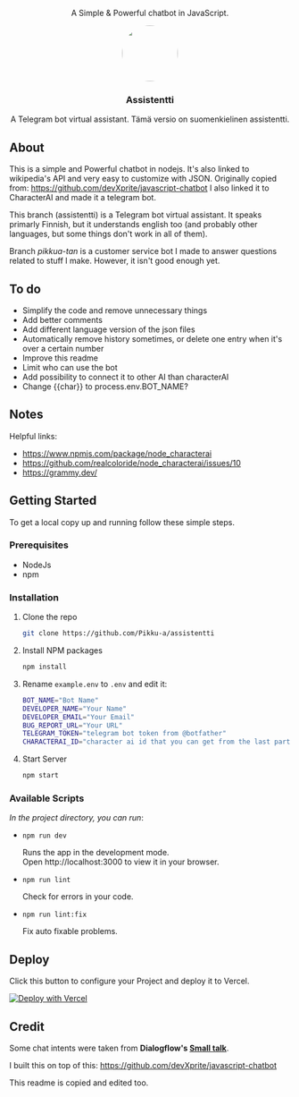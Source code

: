 <div id="top"></div>

<div align="center">
    <p>A Simple & Powerful chatbot in JavaScript.</p>
    <img src="public/src/images/profile-pic.avif" style="border-radius:50%;width:100px;height:auto;">
    <h3>Assistentti</h3>
	<p>A Telegram bot virtual assistant. Tämä versio on suomenkielinen assistentti.</p>
</div>


## About 

This is a simple and Powerful chatbot in nodejs. It's also linked to wikipedia's API and very easy to customize with JSON.
Originally copied from: https://github.com/devXprite/javascript-chatbot
I also linked it to CharacterAI and made it a telegram bot.

This branch (assistentti) is a Telegram bot virtual assistant. It speaks primarly Finnish, but it understands english too (and probably other languages, but some things don't work in all of them).

Branch *pikkua-tan* is a customer service bot I made to answer questions related to stuff I make. However, it isn't good enough yet.

## To do
- Simplify the code and remove unnecessary things
- Add better comments
- Add different language version of the json files
- Automatically remove history sometimes, or delete one entry when it's over a certain number
- Improve this readme
- Limit who can use the bot
- Add possibility to connect it to other AI than characterAI
- Change {{char}} to process.env.BOT_NAME?

## Notes

Helpful links:
- https://www.npmjs.com/package/node_characterai
- https://github.com/realcoloride/node_characterai/issues/10
- https://grammy.dev/


<!-- GETTING STARTED -->
## Getting Started

To get a local copy up and running follow these simple steps.

### Prerequisites

* NodeJs
* npm

### Installation

1. Clone the repo
   ```sh
   git clone https://github.com/Pikku-a/assistentti
   ```
2. Install NPM packages
   ```sh
   npm install
   ```
3. Rename `example.env` to `.env` and edit it:
   ```sh 
   BOT_NAME="Bot Name"
   DEVELOPER_NAME="Your Name"
   DEVELOPER_EMAIL="Your Email"
   BUG_REPORT_URL="Your URL"
   TELEGRAM_TOKEN="telegram bot token from @botfather"
   CHARACTERAI_ID="character ai id that you can get from the last part of the url when in the chat"
   ```
4. Start Server
   ```sh
   npm start
   ```

<!-- Scripts EXAMPLES -->
### Available Scripts

*In the project directory, you can run*:

- `npm run dev`

   Runs the app in the development mode.  
   Open http://localhost:3000 to view it in your browser.

- `npm run lint`

   Check for errors in your code.

- `npm run lint:fix`

   Fix auto fixable problems.

<!-- Deploy  -->
## Deploy

Click this button to configure your Project and deploy it to Vercel.  
  
[![Deploy with Vercel](https://vercel.com/button)](https://vercel.com/new/clone?repository-url=https%3A%2F%2Fgithub.com%2FdevXprite%2Fjavascript-chatbot)

## Credit

Some chat intents were taken from **Dialogflow's [Small talk](https://dialogflow.cloud.google.com/#/agent/small-talk-bfie/intents)**.

I built this on top of this: https://github.com/devXprite/javascript-chatbot

This readme is copied and edited too.

